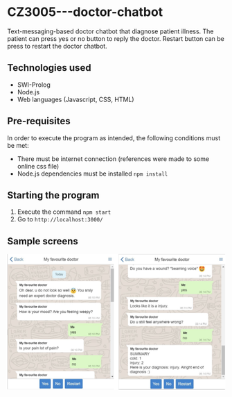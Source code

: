 # CZ3005---doctor-chatbot
Text-messaging-based doctor chatbot that diagnose patient illness. The patient can press yes or no button to reply the doctor. Restart button can be press to restart the doctor chatbot.

## Technologies used
- SWI-Prolog
- Node.js
- Web languages (Javascript, CSS, HTML)

## Pre-requisites
In order to execute the program as intended, the following conditions must be met:
- There must be internet connection (references were made to some online css file)
- Node.js dependencies must be installed `npm install`

## Starting the program
1. Execute the command `npm start`
2. Go to `http://localhost:3000/`


## Sample screens

![alt text](_sample_image/sample_screen.JPG)
